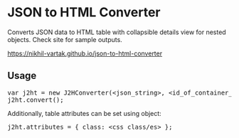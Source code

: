 # JSON to HTML Converter

Converts JSON data to HTML table with collapsible details view for nested objects. Check site for sample outputs.

<a href="https://nikhil-vartak.github.io/json-to-html-converter">https://nikhil-vartak.github.io/json-to-html-converter</a>

<h2>Usage</h2>

<pre style="display:block">var j2ht = new J2HConverter(&lt;json_string&gt;, &lt;id_of_container_element&gt;);
j2ht.convert();</pre>

Additionally, table attributes can be set using object:

<pre style="display:block">j2ht.attributes = { class: &lt;css_class/es&gt; };</pre>

